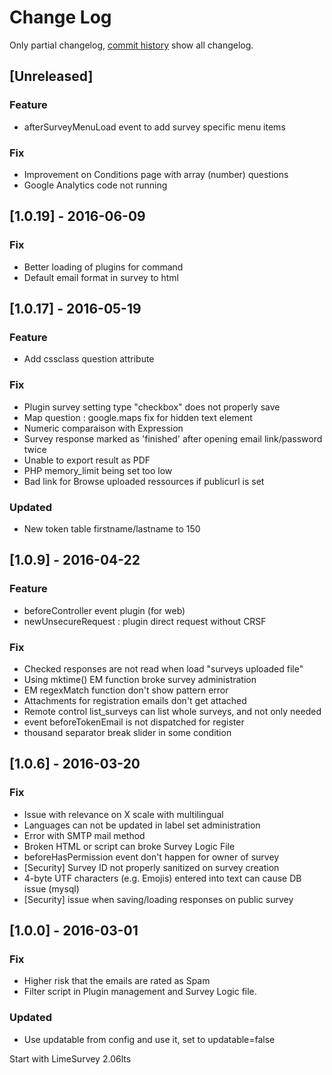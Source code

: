# Change Log
Only partial changelog, [commit history](https://framagit.org/Shnoulle/LimeSurvey/commits/2.06_SondagesPro) show all changelog.

## [Unreleased]
### Feature
- afterSurveyMenuLoad event to add survey specific menu items
### Fix
- Improvement on Conditions page with array (number) questions
- Google Analytics code not running

## [1.0.19] - 2016-06-09
### Fix
- Better loading of plugins for command
- Default email format in survey to html

## [1.0.17] - 2016-05-19
### Feature
- Add cssclass question attribute
### Fix
- Plugin survey setting type "checkbox" does not properly save
- Map question : google.maps fix for hidden text element
- Numeric comparaison with Expression
- Survey response marked as 'finished' after opening email link/password twice
- Unable to export result as PDF
- PHP memory_limit being set too low
- Bad link for Browse uploaded ressources if publicurl is set

### Updated
- New token table firstname/lastname to 150

## [1.0.9] - 2016-04-22
### Feature
- beforeController event plugin (for web)
- newUnsecureRequest : plugin direct request without CRSF
### Fix
- Checked responses are not read when load "surveys uploaded file"
- Using mktime() EM function broke survey administration
- EM regexMatch function don't show pattern error
- Attachments for registration emails don't get attached
- Remote control list_surveys can list whole surveys, and not only needed
- event beforeTokenEmail is not dispatched for register
- thousand separator break slider in some condition

## [1.0.6] - 2016-03-20
### Fix
- Issue with relevance on X scale with multilingual
- Languages can not be updated in label set administration
- Error with SMTP mail method
- Broken HTML or script can broke Survey Logic File
- beforeHasPermission event don't happen for owner of survey
- [Security] Survey ID not properly sanitized on survey creation
- 4-byte UTF characters (e.g. Emojis) entered into text can cause DB issue (mysql)
- [Security] issue when saving/loading responses on public survey

## [1.0.0] - 2016-03-01
### Fix
- Higher risk that the emails are rated as Spam
- Filter script in Plugin management and Survey Logic file.
### Updated
- Use updatable from config and use it, set to updatable=false

Start with LimeSurvey 2.06lts
